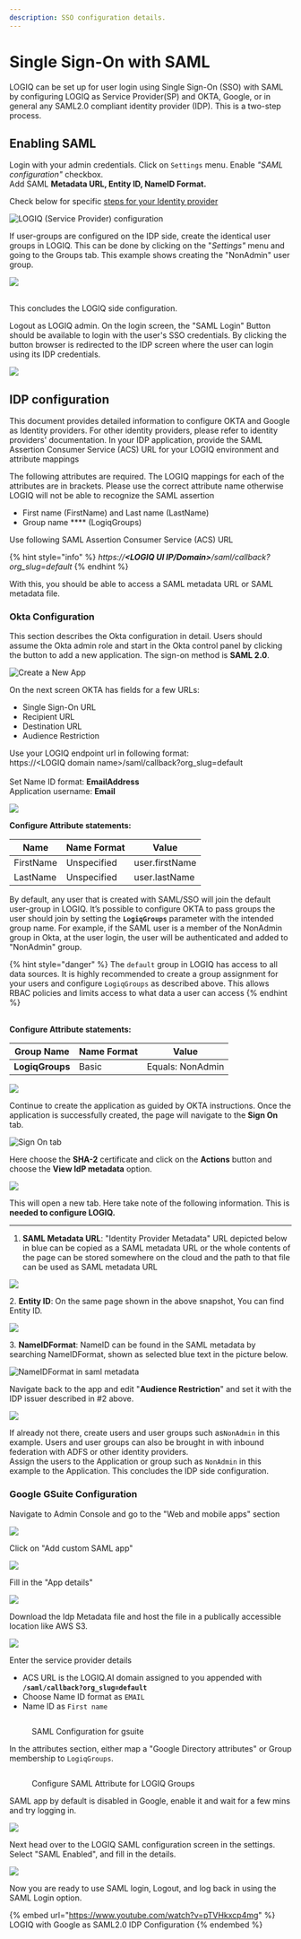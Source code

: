 ```yaml
---
description: SSO configuration details.
---
```


# Single Sign-On with SAML

LOGIQ can be set up for user login using Single Sign-On (SSO) with SAML by configuring LOGIQ as Service Provider(SP) and OKTA, Google, or in general any SAML2.0 compliant identity provider (IDP). This is a two-step process.

## Enabling SAML

Login with your admin credentials. Click on `Settings` menu. Enable _"SAML configuration"_ checkbox. \
Add SAML **Metadata URL, Entity ID, NameID Format.**

Check below for specific [steps for your Identity provider](single-sign-on-configuration.md#idp-configuration)

![LOGIQ (Service Provider) configuration
](../.gitbook/assets/saml-1.png)

If user-groups are configured on the IDP side, create the identical user groups in LOGIQ. This can be done by clicking on the "_Settings"_ menu and going to the Groups tab. This example shows creating the "NonAdmin" user group.

![](../.gitbook/assets/saml-2.png)

\
This concludes the LOGIQ side configuration.

Logout as LOGIQ admin. On the login screen, the "SAML Login" Button should be available to login with the user's SSO credentials.  By clicking the button browser is redirected to the IDP screen where the user can login using its  IDP credentials.

![](../.gitbook/assets/saml-3.png)

## IDP configuration

This document provides detailed information to configure OKTA and Google as Identity providers. For other identity providers, please refer to identity providers' documentation. In your IDP application, provide the SAML Assertion Consumer Service (ACS) URL for your LOGIQ environment and attribute mappings&#x20;

The following attributes are required. The LOGIQ mappings for each of the attributes are in brackets. Please use the correct attribute name otherwise LOGIQ will not be able to recognize the SAML assertion

* First name (FirstName) and Last name (LastName)
* Group name **** (LogiqGroups)

Use following SAML Assertion Consumer Service (ACS) URL

{% hint style="info" %}
_https://**\<LOGIQ UI IP/Domain>**/saml/callback?org\_slug=default_
{% endhint %}

With this, you should be able to access a SAML metadata URL or SAML metadata file.

### Okta Configuration

This section describes the Okta configuration in detail. Users should assume the Okta admin role and start in the Okta control panel by clicking the button to add a new application. The sign-on method is **SAML 2.0**.

![Create a New App
](../.gitbook/assets/saml-4.png)

On the next screen OKTA has fields for a few URLs:

* Single Sign-On URL
* Recipient URL
* Destination URL&#x20;
* Audience Restriction

Use your LOGIQ endpoint url in following format:\
https://\<LOGIQ domain name>/saml/callback?org\_slug=default\
\
Set Name ID format: **EmailAddress**\
Application username: **Email**

![](../.gitbook/assets/saml-5.png)

**Configure Attribute statements:**

| **Name**  | **Name Format** | **Value**      |
| --------- | --------------- | -------------- |
| FirstName | Unspecified     | user.firstName |
| LastName  | Unspecified     | user.lastName  |

By default, any user that is created with SAML/SSO will join the default user-group in LOGIQ. It’s possible to configure OKTA to pass groups the user should join by setting the **`LogiqGroups`** parameter with the intended group name. For example, if the SAML user is a member of the NonAdmin group in Okta, at the user login, the user will be authenticated and added to "NonAdmin" group.

{% hint style="danger" %}
The `default` group in LOGIQ has access to all data sources. It is highly recommended to create a group assignment for your users and configure `LogiqGroups` as described above. This allows RBAC policies and limits access to what data a user can access
{% endhint %}

\
**Configure Attribute statements:**

| **Group Name**  | **Name Format** | **Value**        |
| --------------- | --------------- | ---------------- |
| **LogiqGroups** | Basic           | Equals: NonAdmin |

![](../.gitbook/assets/saml-6.png)

Continue to create the application as guided by OKTA instructions. Once the application is successfully created, the page will navigate to the **Sign On** tab.

![Sign On tab](../.gitbook/assets/saml-7.png)

Here choose the **SHA-2** certificate and click on the **Actions** button and choose the **View IdP metadata** option.

![](../.gitbook/assets/saml-8.png)



This will open a new tab. Here take note of the following information. This is **needed to configure LOGIQ.**&#x20;

****

1. **SAML Metadata URL**: "Identity Provider Metadata" URL depicted below in blue can be copied as a SAML metadata URL or the whole contents of the page can be stored somewhere on the cloud and the path to that file can be used as SAML metadata URL

![](../.gitbook/assets/saml-9.png)

2\. **Entity ID**: On the same page shown in the above snapshot, You can find Entity ID.

![](../.gitbook/assets/saml-10.png)

3\. **NameIDFormat**: NameID can be found in the SAML metadata by searching NameIDFormat, shown as selected blue text in the picture below.

![NameIDFormat in saml metadata](<../.gitbook/assets/saml-11 (1).png>)

Navigate back to the app and edit "**Audience Restriction**" and set it with the IDP issuer described in #2 above.

![](../.gitbook/assets/saml-11.png)

If already not there, create users and user groups such as`NonAdmin` in this example. Users and user groups can also be brought in with inbound federation with ADFS or other identity providers.\
Assign the users to the Application or group such as `NonAdmin` in this example to the Application. This concludes the IDP side configuration.



### Google GSuite Configuration

Navigate to Admin Console and go to the "Web and mobile apps" section

![](<../.gitbook/assets/image (35).png>)

Click on "Add custom SAML app"

![](<../.gitbook/assets/image (26).png>)

Fill in the "App details"

![](<../.gitbook/assets/image (36).png>)

Download the Idp Metadata file and host the file in a publically accessible location like AWS S3.

![](../.gitbook/assets/saml.png)

Enter the service provider details

* ACS URL is the LOGIQ.AI domain assigned to you appended with **`/saml/callback?org_slug=default`**
* Choose Name ID format as `EMAIL`
* Name ID as `First name`

<figure><img src="../.gitbook/assets/Screen Shot 2022-11-01 at 3.33.08 PM.png" alt=""><figcaption><p>SAML Configuration for gsuite</p></figcaption></figure>

In the attributes section, either map a "Google Directory attributes" or Group membership to `LogiqGroups`.&#x20;

<figure><img src="../.gitbook/assets/Screen Shot 2022-11-01 at 3.35.55 PM.png" alt=""><figcaption><p>Configure SAML Attribute for LOGIQ Groups</p></figcaption></figure>

SAML app by default is disabled in Google, enable it and wait for a few mins and try logging in.

![](<../.gitbook/assets/image (33).png>)

Next head over to the LOGIQ SAML configuration screen in the settings. Select "SAML Enabled", and fill in the details.&#x20;

![](<../.gitbook/assets/image (17).png>)

Now you are ready to use SAML login, Logout, and log back in using the SAML Login option.&#x20;



{% embed url="https://www.youtube.com/watch?v=pTVHkxcp4mg" %}
LOGIQ with Google as SAML2.0 IDP Configuration
{% endembed %}

